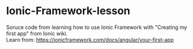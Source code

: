 # Ionic-Framework-lesson
Soruce code from learning how to use Ionic Framework with "Creating my first app" from Ionic wiki.  
Learn from: https://ionicframework.com/docs/angular/your-first-app
